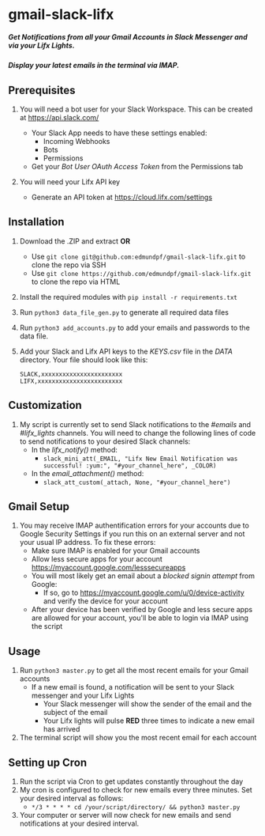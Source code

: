 # gmail-slack-lifx
##### Get Notifications from all your Gmail Accounts in Slack Messenger and via your Lifx Lights. 
##### Display your latest emails in the terminal via IMAP.

## Prerequisites
1. You will need a bot user for your Slack Workspace. This can be created at https://api.slack.com/
   - Your Slack App needs to have these settings enabled:
     - Incoming Webhooks
     - Bots
     - Permissions
   - Get your *Bot User OAuth Access Token* from the Permissions tab
   
2. You will need your Lifx API key
   - Generate an API token at https://cloud.lifx.com/settings
   
## Installation
1. Download the .ZIP and extract **OR**
   - Use `git clone git@github.com:edmundpf/gmail-slack-lifx.git` to clone the repo via SSH
   - Use `git clone https://github.com/edmundpf/gmail-slack-lifx.git` to clone the repo via HTML
2. Install the required modules with `pip install -r requirements.txt`
3. Run `python3 data_file_gen.py` to generate all required data files
4. Run `python3 add_accounts.py` to add your emails and passwords to the data file.
5. Add your Slack and Lifx API keys to the *KEYS.csv* file in the *DATA* directory. Your file should look like this:

   ```
   SLACK,xxxxxxxxxxxxxxxxxxxxxxx
   LIFX,xxxxxxxxxxxxxxxxxxxxxxxx
   ```
   
## Customization
1. My script is currently set to send Slack notifications to the *#emails* and *#lifx_lights* channels. You will need to change the following lines of code to send notifications to your desired Slack channels:
   - In the *lifx_notify()* method:
     - `slack_mini_att(_EMAIL, "Lifx New Email Notification was successful! :yum:", "#your_channel_here", _COLOR)`
   - In the *email_attachment()* method:
     - `slack_att_custom(_attach, None, "#your_channel_here")`
     
## Gmail Setup
1. You may receive IMAP authentification errors for your accounts due to Google Security Settings if you run this on an external server and not your usual IP address. To fix these errors:
   - Make sure IMAP is enabled for your Gmail accounts
   - Allow less secure apps for your account https://myaccount.google.com/lesssecureapps
   - You will most likely get an email about a *blocked signin attempt* from Google:
     - If so, go to https://myaccount.google.com/u/0/device-activity and verify the device for your account
   - After your device has been verified by Google and less secure apps are allowed for your account, you'll be able to login via IMAP using the script
   
## Usage
1. Run `python3 master.py` to get all the most recent emails for your Gmail accounts
   - If a new email is found, a notification will be sent to your Slack messenger and your Lifx Lights
     - Your Slack messenger will show the sender of the email and the subject of the email
     - Your Lifx lights will pulse **RED** three times to indicate a new email has arrived
2. The terminal script will show you the most recent email for each account

## Setting up Cron
1. Run the script via Cron to get updates constantly throughout the day
2. My cron is configured to check for new emails every three minutes. Set your desired interval as follows:
   - `*/3 * * * * cd /your/script/directory/ && python3 master.py`
3. Your computer or server will now check for new emails and send notifications at your desired interval. 
